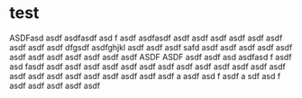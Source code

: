 # test
 ASDFasd asdf
asdfasdf
asd f
asdf
asdfasdf
asdf
asdf
asdf
asdf
asdf
asdf
asdf
asdf
asdf
dfgsdf asdfghjkl
asdf asdf asdf 
safd asdf asdf asdf 
asdf asdf asdf 
asdf asdf asdf 
asdf asdf asdf 
ASDF ASDF 
asdf asdf asd
asdfasd f
asdf asd fasdf asdf 
asdf asdf 
asdf asdf asdf
asdf asdf asdf asdf 
asdf asdf asdf 
asdf asdf asdf 
asdf asdf 
asdf asdf 
asdf asdf a
asdf asd f
asdf a sdf asd f
asdf asdf asdf
asdf asdf 
